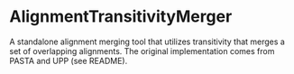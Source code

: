 # AlignmentTransitivityMerger
A standalone alignment merging tool that utilizes transitivity that merges a set of overlapping alignments. The original implementation comes from PASTA and UPP (see README).
